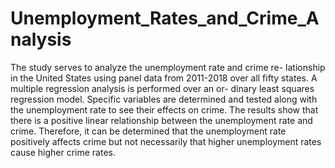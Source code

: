 # Unemployment_Rates_and_Crime_Analysis


The study serves to analyze the unemployment rate and crime re- lationship in the United States using panel data from 2011-2018 over all fifty states. A multiple regression analysis is performed over an or- dinary least squares regression model. Specific variables are determined and tested along with the unemployment rate to see their effects on crime. The results show that there is a positive linear relationship between the unemployment rate and crime. Therefore, it can be determined that the unemployment rate positively affects crime but not necessarily that higher unemployment rates cause higher crime rates.
